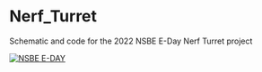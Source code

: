 # Nerf_Turret
Schematic and code for the 2022 NSBE E-Day Nerf Turret project 

[![NSBE E-DAY](https://imgur.com/a/YzfQaXb)](https://youtu.be/2xUykcayQW8?t=9067 "NSBE E-DAY")
